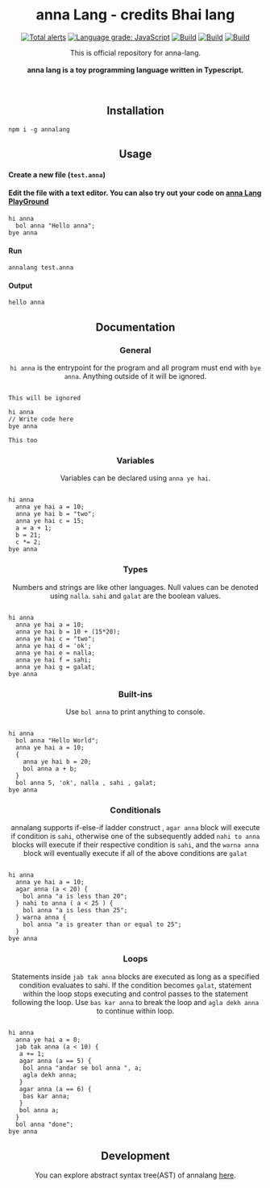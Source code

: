 <h1 align="center">anna Lang  - credits Bhai lang</h1>
<p align="center">
<a href="https://lgtm.com/projects/g/DulLabs/anna-lang/alerts/"><img alt="Total alerts" src="https://img.shields.io/lgtm/alerts/g/DulLabs/anna-lang.svg?logo=lgtm&logoWidth=18"/></a>
<a href="https://lgtm.com/projects/g/DulLabs/anna-lang/context:javascript"><img alt="Language grade: JavaScript" src="https://img.shields.io/lgtm/grade/javascript/g/DulLabs/anna-lang.svg?logo=lgtm&logoWidth=18"/></a>
<a href="https://github.com/DulLabs/anna-lang/actions/workflows/node.js.yml/badge.svg"><img alt="Build" src="https://github.com/DulLabs/anna-lang/actions/workflows/node.js.yml/badge.svg"/></a>
<a href="https://annalang.js.org/"><img alt="Build" src="https://img.shields.io/badge/website-annalang.js.org-orange"/></a>
<a href="https://www.npmjs.com/package/annalang"><img alt="Build" src="https://img.shields.io/badge/npm-annalang-orange"/></a>
  
</p>
<p align="center">
  This is official repository for anna-lang.<br><br>
  <b>anna lang is a toy programming language written in Typescript.</b>
</p>
<br>

<h2 align="center">Installation</h2>

```
npm i -g annalang
```

<h2 align="center">Usage</h2>

<h4 align="left">Create a new file (<code>test.anna</code>)</h4>


<h4 align="left">Edit the file with a text editor.
You can also try out your code on <a href="https://annalang.js.org/#playground">anna Lang PlayGround</a></h4>

```
hi anna
  bol anna "Hello anna";
bye anna

```

<h4 align="left">Run</h4>

```
annalang test.anna
```

<h4 align="left">Output</h4>

```
hello anna
```

<h2 align="center">Documentation</h2>

<h3 align="center">General</h3>
<p align="center"><code>hi anna</code> is the entrypoint for the program and all program must end with <code>bye anna</code>. Anything outside of it will be ignored.</p>

```

This will be ignored

hi anna
// Write code here
bye anna

This too
```

<h3 align="center">Variables</h3>
<p align="center">Variables can be declared using <code>anna ye hai</code>.</p>

```

hi anna
  anna ye hai a = 10;
  anna ye hai b = "two";
  anna ye hai c = 15;
  a = a + 1;
  b = 21;
  c *= 2;
bye anna
```

<h3 align="center">Types</h3>
<p align="center">Numbers and strings are like other languages. Null values can be denoted using <code>nalla</code>. <code>sahi</code> and <code>galat</code> are the boolean values.</p>

```

hi anna
  anna ye hai a = 10;
  anna ye hai b = 10 + (15*20);
  anna ye hai c = "two";
  anna ye hai d = 'ok';
  anna ye hai e = nalla;
  anna ye hai f = sahi;
  anna ye hai g = galat;
bye anna
```

<h3 align="center">Built-ins</h3>
<p align="center">Use <code>bol anna</code> to print anything to console.</p>

```

hi anna
  bol anna "Hello World";
  anna ye hai a = 10;
  {
    anna ye hai b = 20;
    bol anna a + b;
  }
  bol anna 5, 'ok', nalla , sahi , galat;
bye anna
```

<h3 align="center">Conditionals</h3>
<p align="center">annalang supports if-else-if ladder construct , <code>agar anna</code> block will execute if condition is <code>sahi</code>, otherwise one of the subsequently added <code>nahi to anna</code> blocks will execute if their respective condition is <code>sahi</code>, and the <code>warna anna</code> block will eventually execute if all of the above conditions are <code>galat</code>

```

hi anna
  anna ye hai a = 10;
  agar anna (a < 20) {
    bol anna "a is less than 20";
  } nahi to anna ( a < 25 ) {
    bol anna "a is less than 25";
  } warna anna {
    bol anna "a is greater than or equal to 25";
  }
bye anna
```

<h3 align="center">Loops</h3>
<p align="center">Statements inside <code>jab tak anna</code> blocks are executed as long as a specified condition evaluates to sahi. If the condition becomes <code>galat</code>, statement within the loop stops executing and control passes to the statement following the loop. Use <code>bas kar anna</code> to break the loop and <code className="language-cpp">agla dekh anna</code> to continue within loop.</p>


```

hi anna
  anna ye hai a = 0;
  jab tak anna (a < 10) {
   a += 1;
   agar anna (a == 5) {
    bol anna "andar se bol anna ", a;
    agla dekh anna;
   }
   agar anna (a == 6) {
    bas kar anna;
   }
   bol anna a;
  }
  bol anna "done";
bye anna
```

<h2 align="center">Development</h2>
<p align="center">You can explore abstract syntax tree(AST) of annalang <a href="https://annalang-ast.netlify.app/" target="_blank">here</a>.</p>








